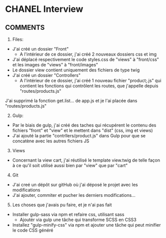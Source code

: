 # CHANEL Interview

## COMMENTS
1. Files: 
- J'ai créé un dossier "Front"
	- A l'intérieur de ce dossier, j'ai créé 2 nouveaux dossiers css et img
- J'ai déplacé respectivement le code styles.css de "views" à "front/css" et les images de "views" à "front/images"
- Le dossier view contient uniquement des fichiers de type twig
- J'ai créé un dossier "Controllers"
	- A l'intérieur de ce dossier, j'ai créé 1 nouveau fichier "product;.js"  qui contient les fonctions qui contrôlent les routes, que j'appelle depuis "routes/products.js"

J'ai supprimé la fonction get.list... de app.js et je l'ai placée dans "routes/products.js"


2. Gulp:
- Par le biais de gulp, j'ai créé des taches qui récupérent le contenu des fichiers "front" et "view" et le mettent dans "dist" (css, img et views)
- J'ai ajouté la partie "contrllers/product.js" dans Gulp pour que se concatène avec les autres fichiers JS

3. Views
- Concernant la view cart, j'ai réutilisé le template view.twig de telle façon à ce qu'il soit utilisé aussi bien par "view" que par "cart"

4. Git
- J'ai creé un dépôt sur gitHub où j'ai déposé le projet avec les modifications
- J'ai ajouter, commiter et pucher les derniers modifications...

5. Les choses que j'avais pu faire, et je n'ai pas fait
- Installer gulp-sass via npm et refaire css, utilisant sass
	- Ajoutér via gulp une tâche qui transforme SCSS en CSS3
- Installez "gulp-minify-css" via npm et ajouter une tâche qui peut minifier le code CSS généré